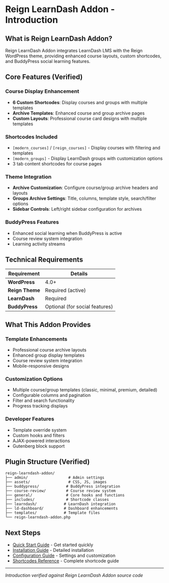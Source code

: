 # Reign LearnDash Addon - Introduction

## What is Reign LearnDash Addon?

Reign LearnDash Addon integrates LearnDash LMS with the Reign WordPress theme, providing enhanced course layouts, custom shortcodes, and BuddyPress social learning features.

## Core Features (Verified)

### Course Display Enhancement
- **6 Custom Shortcodes**: Display courses and groups with multiple templates
- **Archive Templates**: Enhanced course and group archive pages
- **Custom Layouts**: Professional course card designs with multiple templates

### Shortcodes Included
- `[modern_courses]` / `[reign_courses]` - Display courses with filtering and templates
- `[modern_groups]` - Display LearnDash groups with customization options
- 3 tab content shortcodes for course pages

### Theme Integration
- **Archive Customization**: Configure course/group archive headers and layouts
- **Groups Archive Settings**: Title, columns, template style, search/filter options
- **Sidebar Controls**: Left/right sidebar configuration for archives

### BuddyPress Features
- Enhanced social learning when BuddyPress is active
- Course review system integration
- Learning activity streams

## Technical Requirements

| Requirement | Details |
|-------------|---------|
| **WordPress** | 4.0+ |
| **Reign Theme** | Required (active) |
| **LearnDash** | Required |
| **BuddyPress** | Optional (for social features) |

## What This Addon Provides

### Template Enhancements
- Professional course archive layouts
- Enhanced group display templates
- Course review system integration
- Mobile-responsive designs

### Customization Options
- Multiple course/group templates (classic, minimal, premium, detailed)
- Configurable columns and pagination
- Filter and search functionality
- Progress tracking displays

### Developer Features
- Template override system
- Custom hooks and filters
- AJAX-powered interactions
- Gutenberg block support

## Plugin Structure (Verified)

```
reign-learndash-addon/
├── admin/                  # Admin settings
├── assets/                 # CSS, JS, images
├── buddypress/            # BuddyPress integration
├── course-review/         # Course review system
├── general/               # Core hooks and functions
├── includes/              # Shortcode classes
├── learndash/            # LearnDash integration
├── ld-dashboard/         # Dashboard enhancements
├── templates/            # Template files
└── reign-learndash-addon.php
```

## Next Steps

- [Quick Start Guide](00-quick-start-guide.md) - Get started quickly
- [Installation Guide](02-installation-setup.md) - Detailed installation
- [Configuration Guide](03-configuration.md) - Settings and customization
- [Shortcodes Reference](06-shortcodes-reference.md) - Complete shortcode guide

---

*Introduction verified against Reign LearnDash Addon source code*